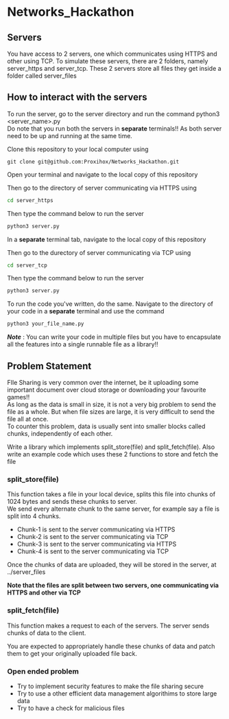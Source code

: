 # Networks_Hackathon

## Servers
 You have access to 2 servers, one which communicates using HTTPS and other using TCP. To simulate these servers, there are 2 folders, namely server_https and server_tcp. These 2 servers store all files they get inside a folder called server_files

## How to interact with the servers
To run the server, go to the server directory and run the command python3 <server_name>.py</br>
Do note that you run both the servers in **separate** terminals!! As both server need to be up and running at the same time.</br>

Clone this repository to your local computer using
```git
git clone git@github.com:Proxihox/Networks_Hackathon.git
```
Open your terminal and navigate to the local copy of this repository</br>

Then go to the directory of server communicating via HTTPS using 
```sh
cd server_https
```
Then type the command below to run the server
```py
python3 server.py
```

In a **separate** terminal tab, navigate to the local copy of this repository</br>

Then go to the durectory of server communicating via TCP using
```sh
cd server_tcp
```
Then type the command below to run the server
```py
python3 server.py
```

To run the code you've written, do the same. Navigate to the directory of your code in a **separate** terminal and use the command</br>
```py
python3 your_file_name.py
```

***Note*** : You can write your code in multiple files but you have to encapsulate all the features into a single runnable file as a library!!

## Problem Statement
FIle Sharing is very common over the internet, be it uploading some important document over cloud storage or downloading your favourite games!!</br>
As long as the data is small in size, it is not a very big problem to send the file as a whole. But when file sizes are large, it is very difficult to send the file all at once.</br>
To counter this problem, data is usually sent into smaller blocks called chunks, independently of each other.


Write a library which implements split_store(file) and split_fetch(file). Also write an example code which uses these 2 functions to store and fetch the file 

### split_store(file)
This function takes a file in your local device, splits this file into chunks of 1024 bytes and sends these chunks to server.</br>
We send every alternate chunk to the same server, for example say a file is split into 4 chunks.
* Chunk-1 is sent to the server communicating via HTTPS
* Chunk-2 is sent to the server communicating via TCP
* Chunk-3 is sent to the server communicating via HTTPS
* Chunk-4 is sent to the server communicating via TCP

Once the chunks of data are uploaded, they will be stored in the server, at ../server_files

**Note that the files are split between two servers, one communicating via HTTPS and other via TCP**

### split_fetch(file)
This function makes a request to each of the servers. The server sends chunks of data to the client.

You are expected to appropriately handle these chunks of data and patch them to get your originally uploaded file back.

### Open ended problem
* Try to implement security features to make the file sharing secure
* Try to use a other efficient data management algorithims to store large data
* Try to have a check for malicious files
